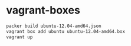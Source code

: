 vagrant-boxes
=============

`````bash
packer build ubuntu-12.04-amd64.json
vagrant box add ubuntu ubuntu-12.04-amd64.box
vagrant up
`````
